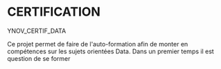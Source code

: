 # CERTIFICATION

YNOV_CERTIF_DATA

Ce projet permet de faire de l'auto-formation afin de monter en compétences sur les sujets orientées Data.
Dans un premier temps il est question de se former 

